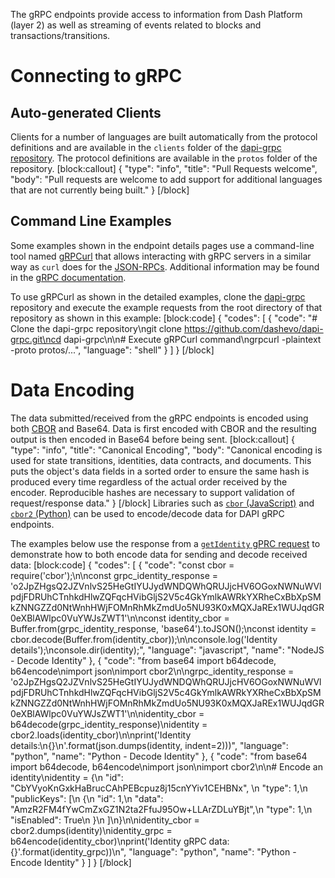 The gRPC endpoints provide access to information from Dash Platform (layer 2) as well as streaming of events related to blocks and transactions/transitions.

# Connecting to gRPC

## Auto-generated Clients

Clients for a number of languages are built automatically from the protocol definitions and are available in the `clients` folder of the [dapi-grpc repository](https://github.com/dashevo/dapi-grpc/). The protocol definitions are available in the `protos` folder of the repository.
[block:callout]
{
  "type": "info",
  "title": "Pull Requests welcome",
  "body": "Pull requests are welcome to add support for additional languages that are not currently being built."
}
[/block]
## Command Line Examples

Some examples shown in the endpoint details pages use a command-line tool named [gRPCurl](https://github.com/fullstorydev/grpcurl) that allows interacting with gRPC servers in a similar way as `curl` does for the [JSON-RPCs](reference-dapi-endpoints-json-rpc-endpoints). Additional information may be found in the [gRPC documentation](https://grpc.io/docs/guides/).

To use gRPCurl as shown in the detailed examples, clone the [dapi-grpc](https://github.com/dashevo/dapi-grpc) repository and execute the example requests from the root directory of that repository as shown in this example:
[block:code]
{
  "codes": [
    {
      "code": "# Clone the dapi-grpc repository\ngit clone https://github.com/dashevo/dapi-grpc.git\ncd dapi-grpc\n\n# Execute gRPCurl command\ngrpcurl -plaintext -proto protos/...",
      "language": "shell"
    }
  ]
}
[/block]
# Data Encoding

The data submitted/received from the gRPC endpoints is encoded using both [CBOR](https://tools.ietf.org/html/rfc7049) and Base64. Data is first encoded with CBOR and the resulting output is then encoded in Base64 before being sent. 
[block:callout]
{
  "type": "info",
  "title": "Canonical Encoding",
  "body": "Canonical encoding is used for state transitions, identities, data contracts, and documents. This puts the object's data fields in a sorted order to ensure the same hash is produced every time regardless of the actual order received by the encoder. Reproducible hashes are necessary to support validation of request/response data."
}
[/block]
Libraries such as [`cbor` (JavaScript)](https://www.npmjs.com/package/cbor) and [`cbor2` (Python)](https://pypi.org/project/cbor2/) can be used to encode/decode data for DAPI gRPC endpoints.

The examples below use the response from a [`getIdentity` gPRC request](reference-dapi-endpoints-platform-endpoints#getidentity) to demonstrate how to both encode data for sending and decode received data:
[block:code]
{
  "codes": [
    {
      "code": "const cbor = require('cbor');\n\nconst grpc_identity_response = 'o2JpZHgsQ2JZVnlvS25HeGtIYUJydWNDQWhQRUJjcHV6OGoxNWNuWVlpdjFDRUhCTnhkdHlwZQFqcHVibGljS2V5c4GkYmlkAWRkYXRheCxBbXpSMkZNNGZZd0NtWnhHWjFOMnRhMkZmdUo5NU93K0xMQXJaREx1WUJqdGR0eXBlAWlpc0VuYWJsZWT1'\n\nconst identity_cbor = Buffer.from(grpc_identity_response, 'base64').toJSON();\nconst identity = cbor.decode(Buffer.from(identity_cbor));\n\nconsole.log('Identity details');\nconsole.dir(identity);",
      "language": "javascript",
      "name": "NodeJS - Decode Identity"
    },
    {
      "code": "from base64 import b64decode, b64encode\nimport json\nimport cbor2\n\ngrpc_identity_response = 'o2JpZHgsQ2JZVnlvS25HeGtIYUJydWNDQWhQRUJjcHV6OGoxNWNuWVlpdjFDRUhCTnhkdHlwZQFqcHVibGljS2V5c4GkYmlkAWRkYXRheCxBbXpSMkZNNGZZd0NtWnhHWjFOMnRhMkZmdUo5NU93K0xMQXJaREx1WUJqdGR0eXBlAWlpc0VuYWJsZWT1'\n\nidentity_cbor = b64decode(grpc_identity_response)\nidentity = cbor2.loads(identity_cbor)\n\nprint('Identity details:\\n{}\\n'.format(json.dumps(identity, indent=2)))",
      "language": "python",
      "name": "Python - Decode Identity"
    },
    {
      "code": "from base64 import b64decode, b64encode\nimport json\nimport cbor2\n\n# Encode an identity\nidentity = {\n  \"id\": \"CbYVyoKnGxkHaBrucCAhPEBcpuz8j15cnYYiv1CEHBNx\",  \n  \"type\": 1,\n  \"publicKeys\": [\n    {\n      \"id\": 1,\n      \"data\": \"AmzR2FM4fYwCmZxGZ1N2ta2FfuJ95Ow+LLArZDLuYBjt\",\n      \"type\": 1,\n      \"isEnabled\": True\n    }\n  ]\n}\n\nidentity_cbor = cbor2.dumps(identity)\nidentity_grpc = b64encode(identity_cbor)\nprint('Identity gRPC data: {}'.format(identity_grpc))\n",
      "language": "python",
      "name": "Python - Encode Identity"
    }
  ]
}
[/block]